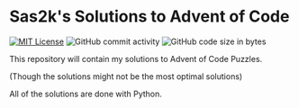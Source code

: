 # Sas2k's Solutions to Advent of Code

[![MIT License](https://img.shields.io/badge/License-MIT-green.svg)](https://choosealicense.com/licenses/mit?style=plastic) ![GitHub commit activity](https://img.shields.io/github/commit-activity/t/Sas2k/Advent-of-Code) ![GitHub code size in bytes](https://img.shields.io/github/languages/code-size/Sas2k/Advent-of-Code)


This repository will contain my solutions to Advent of Code Puzzles.

(Though the solutions might not be the most optimal solutions)

All  of the solutions are done with Python.

